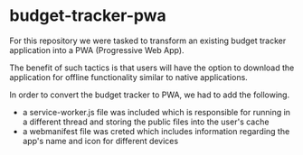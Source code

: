 # budget-tracker-pwa

For this repository we were tasked to transform an existing budget tracker application into a PWA (Progressive Web App). 

The benefit of such tactics is that users will have the option to download the application for offline functionality similar to native applications. 

In order to convert the budget tracker to PWA, we had to add the following.

- a service-worker.js file was included which is responsible for running in a different thread and storing the public files into the user's cache
- a webmanifest file was creted which includes information regarding the app's name and icon for different devices
